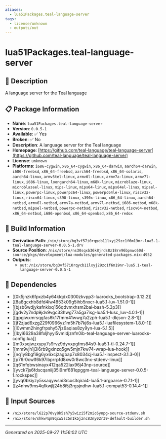 ```yaml
---
aliases:
  - lua51Packages.teal-language-server
tags:
  - license/unknown
  - outputs/out
---
```


# lua51Packages.teal-language-server

## 📝 Description

A language server for the Teal language

## 📋 Package Information

- **Name**: `lua51Packages.teal-language-server`
- **Version**: `0.0.5-1`
- **Available**: ✅ Yes
- **Broken**: ✅ No
- **Description**: A language server for the Teal language
- **Homepage**: [https://github.com/teal-language/teal-language-server](https://github.com/teal-language/teal-language-server)
- **License**: `unknown`
- **Platforms**: `i686-cygwin`, `x86_64-cygwin`, `x86_64-darwin`, `aarch64-darwin`, `i686-freebsd`, `x86_64-freebsd`, `aarch64-freebsd`, `x86_64-solaris`, `aarch64-linux`, `armv5tel-linux`, `armv6l-linux`, `armv7a-linux`, `armv7l-linux`, `i686-linux`, `loongarch64-linux`, `m68k-linux`, `microblaze-linux`, `microblazeel-linux`, `mips-linux`, `mips64-linux`, `mips64el-linux`, `mipsel-linux`, `powerpc-linux`, `powerpc64-linux`, `powerpc64le-linux`, `riscv32-linux`, `riscv64-linux`, `s390-linux`, `s390x-linux`, `x86_64-linux`, `aarch64-netbsd`, `armv6l-netbsd`, `armv7a-netbsd`, `armv7l-netbsd`, `i686-netbsd`, `m68k-netbsd`, `mipsel-netbsd`, `powerpc-netbsd`, `riscv32-netbsd`, `riscv64-netbsd`, `x86_64-netbsd`, `i686-openbsd`, `x86_64-openbsd`, `x86_64-redox`

## 🔧 Build Information

- **Derivation Path**: `/nix/store/bg3vf57i0rqycb11lxyj29zc1f6m19nr-lua5.1-teal-language-server-0.0.5-1.drv`
- **Source Position**: `/nix/store/ns30sqxb36k8jrds8z18rv96bpnwc60d-source/pkgs/development/lua-modules/generated-packages.nix:4952`
- **Outputs**:
  - `out`:  `/nix/store/bg3vf57i0rqycb11lxyj29zc1f6m19nr-lua5.1-teal-language-server-0.0.5-1`

## 🔗 Dependencies

- [[0k5jnzk6fpxzb4y64klqdx0300zkvpp3-luarocks_bootstrap-3.12.2]]
- [[8a8gcxhb8dfd4iw4853k09g5ihb5nxcr-lua5.1-luv-1.51.0-1]]
- [[bjsb6wdjykafnkixq156qdvmxhsm2bai-bash-5.3p3]]
- [[gdv2y7ndp9jdv9vgc33hwg77a5ga7isg-lua5.1-lusc_luv-4.0.1-1]]
- [[gpgiwxmrsqgfas6k17fmm41wwg7a2zph-lua5.1-dkjson-2.8-1]]
- [[jf2zjad6xzg229f0966yz1m5h7b7kj6s-lua5.1-luafilesystem-1.8.0-1]]
- [[l0wmm2hingfrpshy57jz6aqias8zy9yn-lua-5.1.5]]
- [[lbyi6629a38fxljhyyl5vmldjznfn0ib-teal-language-server-luarocks-config.lua]]
- [[m0xsqjwzxypy7s9rvz9dyvxpgfms84s9-lua5.1-tl-0.24.7-1]]
- [[mm9vjh1j3i6rb9gxinzq5gw5mjn7kw74-wrap-lua-hook]]
- [[nq1y8bgfi9g6yx6xcjzagbap7x8034cj-lua5.1-inspect-3.1.3-0]]
- [[p76r0cwlf6k97ibprrpfd8xw0r8wc3nx-stdenv-linux]]
- [[q61nfqbwsinayx412qa522lax96j43np-source]]
- [[yvck7js6fdscqaniij35i9mf681qpggm-teal-language-server-0.0.5-1.rockspec]]
- [[yvq0bkiyzy5ssaqywsni3rcxs3qirai4-lua5.1-argparse-0.7.1-1]]
- [[z4nhw9ms4qfkwjlj24b8i5j3rgsjndhw-lua5.1-compat53-0.14.4-1]]

## 📁 Input Sources

- `/nix/store/l622p70vy8k5sh7y5wizi5f2mic6ynpg-source-stdenv.sh`
- `/nix/store/shkw4qm9qcw5sc5n1k5jznc83ny02r39-default-builder.sh`

---
*Generated on 2025-09-27 11:56:02 UTC*
